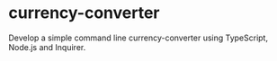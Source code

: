 # currency-converter
Develop a simple command line currency-converter using TypeScript, Node.js and Inquirer.

